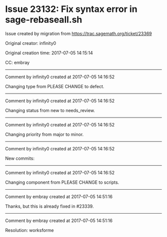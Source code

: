 # Issue 23132: Fix syntax error in sage-rebaseall.sh

Issue created by migration from https://trac.sagemath.org/ticket/23369

Original creator: infinity0

Original creation time: 2017-07-05 14:15:14

CC:  embray




---

Comment by infinity0 created at 2017-07-05 14:16:52

Changing type from PLEASE CHANGE to defect.


---

Comment by infinity0 created at 2017-07-05 14:16:52

Changing status from new to needs_review.


---

Comment by infinity0 created at 2017-07-05 14:16:52

Changing priority from major to minor.


---

Comment by infinity0 created at 2017-07-05 14:16:52

New commits:


---

Comment by infinity0 created at 2017-07-05 14:16:52

Changing component from PLEASE CHANGE to scripts.


---

Comment by embray created at 2017-07-05 14:51:16

Thanks, but this is already fixed in #23339.


---

Comment by embray created at 2017-07-05 14:51:16

Resolution: worksforme

